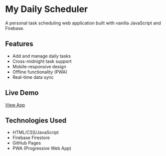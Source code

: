 # My Daily Scheduler

A personal task scheduling web application built with vanilla JavaScript and Firebase.

## Features
- Add and manage daily tasks
- Cross-midnight task support
- Mobile-responsive design
- Offline functionality (PWA)
- Real-time data sync

## Live Demo
[View App](https://jborjas31.github.io/my-scheduler/)

## Technologies Used
- HTML/CSS/JavaScript
- Firebase Firestore
- GitHub Pages
- PWA (Progressive Web App)